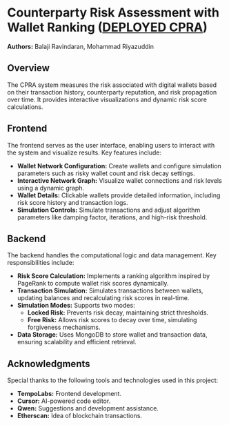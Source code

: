 <h1>Counterparty Risk Assessment with Wallet Ranking (<a href="https://frontend-dot-dssdigitalwalletrank.uc.r.appspot.com/">DEPLOYED CPRA</a>)</h1> 
  <p><strong>Authors:</strong> Balaji Ravindaran, Mohammad Riyazuddin</p>

  <div class="section">
    <h2>Overview</h2>
    <p>The CPRA system measures the risk associated with digital wallets based on their transaction history, counterparty reputation, and risk propagation over time. It provides interactive visualizations and dynamic risk score calculations.</p>
  </div>

  <div class="section">
    <h2>Frontend</h2>
    <p>The frontend serves as the user interface, enabling users to interact with the system and visualize results. Key features include:</p>
    <ul>
      <li><strong>Wallet Network Configuration:</strong> Create wallets and configure simulation parameters such as risky wallet count and risk decay settings.</li>
      <li><strong>Interactive Network Graph:</strong> Visualize wallet connections and risk levels using a dynamic graph.</li>
      <li><strong>Wallet Details:</strong> Clickable wallets provide detailed information, including risk score history and transaction logs.</li>
      <li><strong>Simulation Controls:</strong> Simulate transactions and adjust algorithm parameters like damping factor, iterations, and high-risk threshold.</li>
    </ul>
  </div>

  <div class="section">
    <h2>Backend</h2>
    <p>The backend handles the computational logic and data management. Key responsibilities include:</p>
    <ul>
      <li><strong>Risk Score Calculation:</strong> Implements a ranking algorithm inspired by PageRank to compute wallet risk scores dynamically.</li>
      <li><strong>Transaction Simulation:</strong> Simulates transactions between wallets, updating balances and recalculating risk scores in real-time.</li>
      <li><strong>Simulation Modes:</strong> Supports two modes:
        <ul>
          <li><strong>Locked Risk:</strong> Prevents risk decay, maintaining strict thresholds.</li>
          <li><strong>Free Risk:</strong> Allows risk scores to decay over time, simulating forgiveness mechanisms.</li>
        </ul>
      </li>
      <li><strong>Data Storage:</strong> Uses MongoDB to store wallet and transaction data, ensuring scalability and efficient retrieval.</li>
    </ul>
  </div>

  <div class="section">
    <h2>Acknowledgments</h2>
    <p>Special thanks to the following tools and technologies used in this project:</p>
    <ul>
      <li><strong>TempoLabs:</strong> Frontend development.</li>
      <li><strong>Cursor:</strong> AI-powered code editor.</li>
      <li><strong>Qwen:</strong> Suggestions and development assistance.</li>
      <li><strong>Etherscan:</strong> Idea of blockchain transactions.</li>
    </ul>
  </div>
